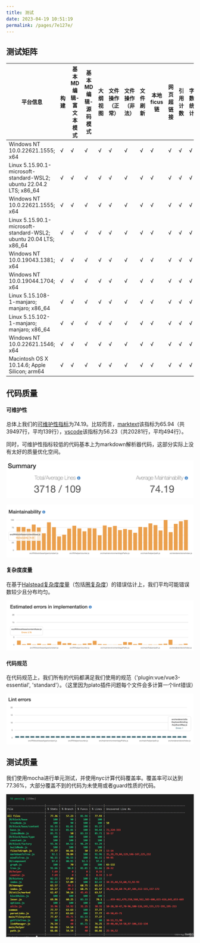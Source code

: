 ```yaml
---
title: 测试
date: 2023-04-19 10:51:19
permalink: /pages/7e127e/
---
```


## 测试矩阵

| **平台信息**                                                 | **构建** | **基本MD编辑-富文本模式** | **基本MD编辑-源码模式** | **大纲视图** | **文件操作（正常）** | **文件操作（非法）** | **文件刷新** | **本地ficus链** | **网页超链接** | **引用计数** | **字数统计** | **场景测试-沈强** | **场景测试-郭笑笑** | **热更新** |
| ------------------------------------------------------------ | -------- | ------------------------- | ----------------------- | ------------ | -------------------- | -------------------- | ------------ | --------------- | -------------- | ------------ | ------------ | ----------------- | ------------------- | ---------- |
| Windows NT 10.0.22621.1555; x64                              | √        | √                         | √                       | √            | √                    | √                    | √            | √               | √              | √            | √            | √                 | √                   | √          |
| Linux 5.15.90.1-microsoft-standard-WSL2; ubuntu 22.04.2 LTS; x86_64 | √        | √                         | √                       | √            | √                    | √                    | √            | √               | √              | √            | √            | √                 | √                   | √          |
| Windows NT 10.0.22621.1555; x64                              | √        | √                         | √                       | √            | √                    | √                    | √            | √               | √              | √            | √            | √                 | √                   | √          |
| Linux 5.15.90.1-microsoft-standard-WSL2; ubuntu 20.04 LTS; x86_64 | √        | √                         | √                       | √            | √                    | √                    | √            | √               | √              | √            | √            | √                 | √                   | √          |
| Windows NT 10.0.19043.1381; x64                              | √        | √                         | √                       | √            | √                    | √                    | √            | √               | √              | √            | √            | √                 | √                   | √          |
| Windows NT 10.0.19044.1704; x64                              | √        | √                         | √                       | √            | √                    | √                    | √            | √               | √              | √            | √            | √                 | √                   | √          |
| Linux 5.15.108-1-manjaro; manjaro; x86_64                    | √        | √                         | √                       | √            | √                    | √                    | √            | √               | √              | √            | √            | √                 | √                   | √          |
| Linux 5.15.102-1-manjaro; manjaro; x86_64                    | √        | √                         | √                       | √            | √                    | √                    | √            | √               | √              | √            | √            | √                 | √                   | √          |
| Windows NT 10.0.22621.1546; x64                              | √        | √                         | √                       | √            | √                    | √                    | √            | √               | √              | √            | √            | √                 | √                   | √          |
| Macintosh OS X 10.14.6; Apple Silicon; arm64                 | √        | √                         | √                       | √            | √                    | √                    | √            | √               | √              | √            | √            | √                 | √                   | √          |

## 代码质量

#### 可维护性

总体上我们的[可维护性指标](https://learn.microsoft.com/zh-cn/archive/blogs/codeanalysis/maintainability-index-range-and-meaning)为74.19。比较而言，[marktext](https://github.com/marktext/marktext)该指标为65.94（共39497行，平均139行），[vscode](https://github.com/microsoft/vscode)该指标为56.23（共20281行，平均494行）。

同时，可维护性指标较低的代码基本上为markdown解析器代码，这部分实际上没有太好的质量优化空间。

![](./tech/summary-16832959909891.png)

![](./tech/maintainability.png)

#### 复杂度度量

在基于[Halstead复杂度度量](https://en.wikipedia.org/wiki/Halstead_complexity_measures)（包括[圈复杂度](https://en.wikipedia.org/wiki/Cyclomatic_complexity)）的错误估计上，我们平均可能错误数较少且分布均匀。

![](./tech/estimatederrors.png)

#### 代码规范

在代码规范上，我们所有的代码都满足我们使用的规范（'plugin:vue/vue3-essential', 'standard'）。（这里因为plato插件问题每个文件会多计算一个lint错误）

![](./tech/linterrors.png)

## 测试质量

我们使用mocha进行单元测试，并使用nyc计算代码覆盖率。覆盖率可以达到77.36%，大部分覆盖不到的代码为未使用或者guard性质的代码。

![](./tech/9fee093ae5e04f77881bb1e8bd4c5c80.png)
